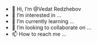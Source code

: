 - 👋 Hi, I’m @Vedat Redzhebov
- 👀 I’m interested in ...
- 🌱 I’m currently learning ...
- 💞️ I’m looking to collaborate on ...
- 📫 How to reach me ...

<!---
Knifedealler/Knifedealler is a ✨ special ✨ repository because its `README.md` (this file) appears on your GitHub profile.
You can click the Preview link to take a look at your changes.
--->
